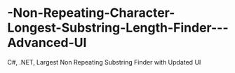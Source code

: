 # -Non-Repeating-Character-Longest-Substring-Length-Finder---Advanced-UI
C#, .NET, Largest Non Repeating Substring Finder with Updated UI
